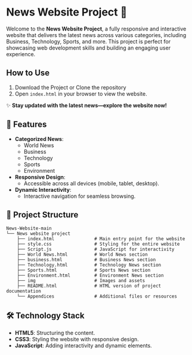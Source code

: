 # News Website Project 📰

Welcome to the **News Website Project**, a fully responsive and interactive website that delivers the latest news across various categories, including Business, Technology, Sports, and more. This project is perfect for showcasing web development skills and building an engaging user experience.

## How to Use

1. Download the Project or Clone the repository
2. Open `index.html` in your browser to view the website.

✨ **Stay updated with the latest news—explore the website now!**

## 🚀 Features

- **Categorized News**:
  - World News
  - Business
  - Technology
  - Sports
  - Environment
- **Responsive Design**:
  - Accessible across all devices (mobile, tablet, desktop).
- **Dynamic Interactivity**:
  - Interactive navigation for seamless browsing.

## 📂 Project Structure

```
News-Website-main
└── News website project
    ├── index.html               # Main entry point for the website
    ├── style.css                # Styling for the entire website
    ├── Script.js                # JavaScript for interactivity
    ├── World News.html          # World News section
    ├── business.html            # Business News section
    ├── Technology.html          # Technology News section
    ├── Sports.html              # Sports News section
    ├── Environment.html         # Environment News section
    ├── img                      # Images and assets
    ├── README.html              # HTML version of project documentation
    └── Appendices               # Additional files or resources
```

## 🛠️ Technology Stack

- **HTML5**: Structuring the content.
- **CSS3**: Styling the website with responsive design.
- **JavaScript**: Adding interactivity and dynamic elements.
